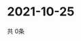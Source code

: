 # 2021-10-25
  共 0条

  <!-- BEGIN -->
  <!-- 最后更新时间Mon Oct 25 2021 21:02:54 GMT+0000 (Coordinated Universal Time) -->
  
  <!-- END -->
  
  